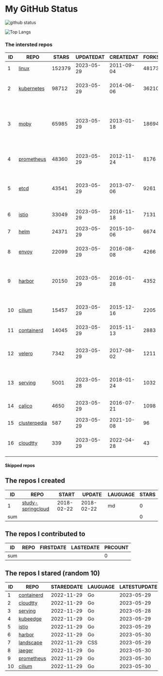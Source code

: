 # My GitHub Status

<img src="https://github-readme-stats-1.yihong0618.vercel.app/api?username=daoqingniu&show_icons=true&&&hide_title=true&count_private=true" alt="github status" />

![Top Langs](https://github-readme-stats-1.yihong0618.vercel.app/api/top-langs/?username=daoqingniu&layout=compact)

<!--START_SECTION:github_repos-->
### The intersted repos
| ID |                              REPO                               | STARS  | UPDATEDAT  | CREATEDAT  | FORKSCOUNT |                                              DESCRIPTIONS                                              |
|----|-----------------------------------------------------------------|--------|------------|------------|------------|--------------------------------------------------------------------------------------------------------|
|  1 | [linux](https://github.com/torvalds/linux)                      | 152379 | 2023-05-29 | 2011-09-04 |      48173 | Linux kernel source tree                                                                               |
|  2 | [kubernetes](https://github.com/kubernetes/kubernetes)          |  98712 | 2023-05-29 | 2014-06-06 |      36210 | Production-Grade Container Scheduling and Management                                                   |
|  3 | [moby](https://github.com/moby/moby)                            |  65985 | 2023-05-29 | 2013-01-18 |      18694 | Moby Project - a collaborative project for the container ecosystem to assemble container-based systems |
|  4 | [prometheus](https://github.com/prometheus/prometheus)          |  48360 | 2023-05-29 | 2012-11-24 |       8176 | The Prometheus monitoring system and time series database.                                             |
|  5 | [etcd](https://github.com/etcd-io/etcd)                         |  43541 | 2023-05-29 | 2013-07-06 |       9261 | Distributed reliable key-value store for the most critical data of a distributed system                |
|  6 | [istio](https://github.com/istio/istio)                         |  33049 | 2023-05-29 | 2016-11-18 |       7131 | Connect, secure, control, and observe services.                                                        |
|  7 | [helm](https://github.com/helm/helm)                            |  24371 | 2023-05-29 | 2015-10-06 |       6674 | The Kubernetes Package Manager                                                                         |
|  8 | [envoy](https://github.com/envoyproxy/envoy)                    |  22099 | 2023-05-29 | 2016-08-08 |       4266 | Cloud-native high-performance edge/middle/service proxy                                                |
|  9 | [harbor](https://github.com/goharbor/harbor)                    |  20150 | 2023-05-29 | 2016-01-28 |       4352 | An open source trusted cloud native registry project that stores, signs, and scans content.            |
| 10 | [cilium](https://github.com/cilium/cilium)                      |  15457 | 2023-05-29 | 2015-12-16 |       2205 | eBPF-based Networking, Security, and Observability                                                     |
| 11 | [containerd](https://github.com/containerd/containerd)          |  14045 | 2023-05-29 | 2015-11-13 |       2883 | An open and reliable container runtime                                                                 |
| 12 | [velero](https://github.com/vmware-tanzu/velero)                |   7342 | 2023-05-29 | 2017-08-02 |       1211 | Backup and migrate Kubernetes applications and their persistent volumes                                |
| 13 | [serving](https://github.com/knative/serving)                   |   5001 | 2023-05-28 | 2018-01-24 |       1032 | Kubernetes-based, scale-to-zero, request-driven compute                                                |
| 14 | [calico](https://github.com/projectcalico/calico)               |   4650 | 2023-05-29 | 2016-07-21 |       1098 | Cloud native networking and network security                                                           |
| 15 | [clusterpedia](https://github.com/clusterpedia-io/clusterpedia) |    587 | 2023-05-29 | 2021-10-08 |         96 | The Encyclopedia of Kubernetes clusters                                                                |
| 16 | [cloudtty](https://github.com/cloudtty/cloudtty)                |    339 | 2023-05-29 | 2022-04-28 |         43 | A Friendly Kubernetes CloudShell (Web Terminal) !                                                      |



#### Skipped repos
<!--END_SECTION:github_repos-->

<!--START_SECTION:my_github-->
## The repos I created
| ID  |                                 REPO                                 |   START    |   UPDATE   | LAUGUAGE | STARS |
|-----|----------------------------------------------------------------------|------------|------------|----------|-------|
|   1 | [study-springcloud](https://github.com/daoqingniu/study-springcloud) | 2018-02-22 | 2018-02-22 | md       |     0 |
| sum |                                                                      |            |            |          |     0 |

## The repos I contributed to
| ID  | REPO | FIRSTDATE | LASTEDATE | PRCOUNT |
|-----|------|-----------|-----------|---------|
| sum |      |           |           |       0 |

## The repos I stared (random 10)
| ID |                          REPO                          | STAREDDATE | LAUGUAGE | LATESTUPDATE |
|----|--------------------------------------------------------|------------|----------|--------------|
|  1 | [containerd](https://github.com/containerd/containerd) | 2022-11-29 | Go       | 2023-05-29   |
|  2 | [cloudtty](https://github.com/cloudtty/cloudtty)       | 2022-11-29 | Go       | 2023-05-29   |
|  3 | [serving](https://github.com/knative/serving)          | 2022-11-29 | Go       | 2023-05-28   |
|  4 | [kubeedge](https://github.com/kubeedge/kubeedge)       | 2022-11-29 | Go       | 2023-05-29   |
|  5 | [istio](https://github.com/istio/istio)                | 2022-11-29 | Go       | 2023-05-29   |
|  6 | [harbor](https://github.com/goharbor/harbor)           | 2022-11-29 | Go       | 2023-05-30   |
|  7 | [landscape](https://github.com/cncf/landscape)         | 2022-11-29 | CSS      | 2023-05-29   |
|  8 | [jaeger](https://github.com/jaegertracing/jaeger)      | 2022-11-29 | Go       | 2023-05-30   |
|  9 | [prometheus](https://github.com/prometheus/prometheus) | 2022-11-29 | Go       | 2023-05-30   |
| 10 | [cilium](https://github.com/cilium/cilium)             | 2022-11-29 | Go       | 2023-05-30   |

<!--END_SECTION:my_github-->
